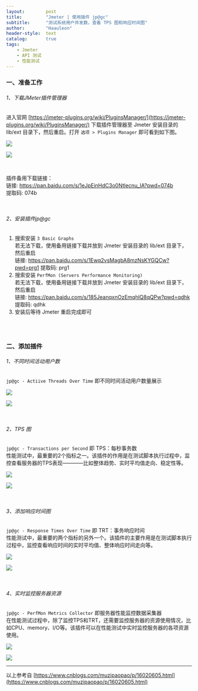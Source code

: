```yaml
---
layout:        post
title:         "Jmeter | 使用插件 jp@gc"
subtitle:      "测试系统用户并发数，查看 TPS 图和响应时间图"
author:        "Haauleon"
header-style:  text
catalog:       true
tags:
    - Jmeter
    - API 测试
    - 性能测试
---
```


### 一、准备工作
###### 1、下载JMeter插件管理器
进入官网 [https://jmeter-plugins.org/wiki/PluginsManager/](https://jmeter-plugins.org/wiki/PluginsManager/) 下载插件管理器至 Jmeter 安装目录的 lib/ext 目录下，然后重启。打开 `选项 > Plugins Manager` 即可看到如下图。          

![](\img\in-post\post-jmeter\2022-07-22-jmeter-jp-1.png)     

![](\img\in-post\post-jmeter\2022-07-22-jmeter-jp-2.png)  

<br>

插件备用下载链接：   
链接: https://pan.baidu.com/s/1eJpEinHdC3o0Ntlecnu_IA?pwd=074b       
提取码: 074b 

<br>

###### 2、安装插件jp@gc
1. 搜索安装 `3 Basic Graphs`       
    若无法下载，使用备用链接下载并放到 Jmeter 安装目录的 lib/ext 目录下，然后重启      
    链接: https://pan.baidu.com/s/1Ewq2vsMagbA8mzNsKYGQCw?pwd=prg1 提取码: prg1     
2. 搜索安装 `PerfMon (Servers Performance Monitoring)`       
    若无法下载，使用备用链接下载并放到 Jmeter 安装目录的 lib/ext 目录下，然后重启    
    链接: https://pan.baidu.com/s/185JeanqxnOzEmqhlQ8qQPw?pwd=qdhk 提取码: qdhk    
3. 安装后等待 Jmeter 重启完成即可

<br>
<br>

### 二、添加插件
###### 1、不同时间活动用户数
`jp@gc - Actiive Threads Over Time` 即不同时间活动用户数量展示      

![](\img\in-post\post-jmeter\2022-07-22-jmeter-jp-3.png)         

![](\img\in-post\post-jmeter\2022-07-22-jmeter-jp-4.png)    

<br>

###### 2、TPS 图
`jp@gc - Transactions per Second` 即 TPS：每秒事务数      
性能测试中，最重要的2个指标之一。该插件的作用是在测试脚本执行过程中，监控查看服务器的TPS表现————比如整体趋势、实时平均值走向、稳定性等。      

![](\img\in-post\post-jmeter\2022-07-22-jmeter-jp-5.png)       

![](\img\in-post\post-jmeter\2022-07-22-jmeter-jp-6.png)     

<br>

###### 3、添加响应时间图
`jp@gc - Response Times Over Time` 即 TRT：事务响应时间          
性能测试中，最重要的两个指标的另外一个。该插件的主要作用是在测试脚本执行过程中，监控查看响应时间的实时平均值、整体响应时间走向等。           

![](\img\in-post\post-jmeter\2022-07-22-jmeter-jp-7.png)    

![](\img\in-post\post-jmeter\2022-07-22-jmeter-jp-8.png)

<br>

###### 4、实时监控服务器资源
`jp@gc - PerfMon Metrics Collector` 即服务器性能监控数据采集器          
在性能测试过程中，除了监控TPS和TRT，还需要监控服务器的资源使用情况，比如CPU、memory、I/O等。该插件可以在性能测试中实时监控服务器的各项资源使用。      

![](\img\in-post\post-jmeter\2022-07-22-jmeter-jp-9.png)     

![](\img\in-post\post-jmeter\2022-07-22-jmeter-jp-10.png)


---
以上参考自 [https://www.cnblogs.com/muzipaopao/p/16020605.html](https://www.cnblogs.com/muzipaopao/p/16020605.html)